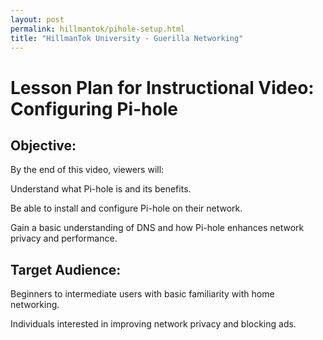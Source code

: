 ```yaml
---
layout: post
permalink: hillmantok/pihole-setup.html
title: "HillmanTok University - Guerilla Networking"
---
```


# Lesson Plan for Instructional Video: Configuring Pi-hole

## Objective:

By the end of this video, viewers will:

Understand what Pi-hole is and its benefits.

Be able to install and configure Pi-hole on their network.

Gain a basic understanding of DNS and how Pi-hole enhances network privacy and performance.

## Target Audience:

Beginners to intermediate users with basic familiarity with home networking.

Individuals interested in improving network privacy and blocking ads.
